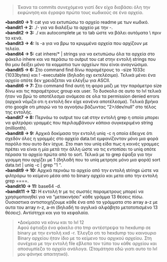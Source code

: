 > Έκανα τα commits συνεχόμενα γιατί δεν είχα διαβάσει όλη την εκφώνηση και έγραψα πρώτα τους κωδικούς σε ένα αρχείο.

**•bandit0 -> 1:** cat για να εκτυπώσω το αρχείο readme με των κωδικό.  
**•bandit1 -> 2:** ./- για να διαλέξω το αρχείο με την -.  
**•bandit2 -> 3:** ./ και autocomplete με το tab ώστε να βάλει αυτόματα \ πριν τα κενά.  
**•bandit3 -> 4:** ls -a για να βρω τα κρυμμένα αρχεία που αρχίζουν με τελεία.  
**•bandit4 -> 5:** cat inhere/* | strings για να εκτυπώσω όλα τα αρχεία στο φάκελο inhere και να περάσω το output του cat στην εντολή strings που θα μου δείξει μόνο τα κομματια των αρχείων που είναι αναγνώσιμα.  
**•bandit5 -> 6:** Στο command find δίνω παραμέτρους το -size 1033c {1033bytes) και ! -executable (δηλαδη οχι εκτελέσιμο). Τελικά μένει ένα αρχείο οπότε δεν χρειάζεται να ελέγξω για ASCII.  
**•bandit6 -> 7:** Στο command find αυτή τη φορα μαζι με την παράμετρο size δίνω και τις παραμέτρους group και user. Το δυσκολο σε αυτο το lvl τελικά ήταν να βρώ το αποτέλεσμα ανάμεσα σε ολα τα permission denied errors (αρχικά νόμιζα οτι η εντολή δεν είχε κανένα αποτέλεσμα). Tελικά βρήκα στο google οτι μπορώ να τα αγνοήσω βάζωντας “2>/dev/null” στο τέλος της εντολής.  
**•bandit7 -> 8:** Περνάω το output του cat στην εντολή grep η οποία μπορει να φιλτράρει γραμμές που περιλαμβάνουν κάποιο συγκεκριμένο string (millionth).  
**•bandit8 -> 9:** Αρχικά δοκίμασα την εντολή uniq -c η οποία έδειχνε ότι σχεδόν όλες η γραμμές στο αρχείο data.txt εμφανίζονταν μόνο μια φορά παρόλο που αυτο δεν ίσχυε. Στο man του uniq είδα πως η κοινές γραμμες πρέπει να είναι η μία μετά την άλλη ώστε να τις εντοπίσει το uniq οπότε πέρασα το αρχείο πρώτα από το sort. Τελικά με το grep έψαξα για την γραμμη που αρχίζει με 1 (δηλαδή που το uniq μετρησε μόνο μια φορά) sort data.txt | uniq -c | grep "1 ".  
**•bandit9 -> 10:** Αρχικά περνάω το αρχείο από την εντολή strings ώστε να φιλτράρω το κείμενο μέσα από το binary αρχείο και μετα απο την εντολή grep ====.  
**•bandit10 -> 11:** base64 -d.  
**•bandit11 -> 12:** H εντολή tr με τις σωστές παραμετρους μπορεί να χρησιμοποιηθεί για να “μετακινήσει” κάθε γράμμα 13 θέσεις πίσω. Ουσιαστικα αντιστοιχήζουμε κάθε ένα από τα γράμματα στο array a-z με αυτα του array n-z, a-m (δηλαδή το αγγλικό αλφάβητο μετατοπισμένο 13 θέσεις). Αντίστηχα και για τα κεφαλαία.  


>•Δοκίμασα να κάνω και το lvl 12  
Αφού έφτιαξα ένα φάκελο στο tmp αντέστρεψα το hexdump σε binary με την εντολή xxd -r. Έλεγξα οτι το hexdump του καινουριο Binary αρχείου ήταν ίδιο με το κείμενο του αρχικού αρχείου. Στη συνέχεια με την εντολή file εβλεπα τον τύπο του κάθε αρχείου και αποσυμπίεζα το αρχείο ανάλογα. (Σταμάτησα εδώ γιατι αυτο το lvl μου φάνηκε απαιτητικό).  
